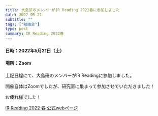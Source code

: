 ```yaml
---
title: 大島研のメンバーがIR Reading 2022春に参加しました
date: 2022-05-21
subtitle: ""
tags: ["勉強会"]
type: post
summary: IR Reading 2022春
---
```



#### 日時：2022年5月21日（土）
#### 場所：Zoom


上記日程にて、大島研のメンバーがIR Readingに参加しました。

開催自体はZoomでしたが、研究室に集まって参加させていただきました！

お疲れ様でした！


[IR Reading 2022 春 公式webページ](https://sigir.jp/post/2022-05-21-irreading_2022spring/)
  



<!-- 1. 論文採録バージョン -->
<!-- [第一著者]さんの論文が「[学会フルネーム]」に採録されました。 -->

<!-- [公式Webページ](学会公式ページTopのURL) -->


<!-- 書誌情報。書式はPublicationsを参考。変にコードブロックとかで囲まなくてOK -->


<!-- [年月日]に発表予定 -->



<!-- 2. 論文発表済みバージョン -->
<!-- [第一著者]さんが「[学会フルネーム]」で発表しました。 -->

<!-- [公式Webページ](学会公式ページTopのURL) -->


<!-- 書誌情報。書式はPublicationsを参考。変にコードブロックとかで囲まなくてOK -->


<!-- 3. 論文受賞バージョン -->
<!-- [第一著者]さんの論文が「[学会フルネーム]」で「[受賞名]」を受賞しました -->

<!-- [公式Webページ](学会公式ページTopのURL) -->


<!-- 書誌情報。書式はPublicationsを参考。変にコードブロックとかで囲まなくてOK -->

<!-- 同学会複数名の場合は並べて良い感じにして -->